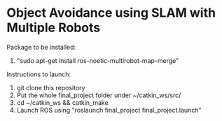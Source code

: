 # Object Avoidance using SLAM with Multiple Robots
Package to be installed:
1. "sudo apt-get install ros-noetic-multirobot-map-merge"

Instructions to launch:
1. git clone this repository
2. Put the whole final_project folder under ~/catkin_ws/src/
3. cd ~/catkin_ws && catkin_make
4. Launch ROS using "roslaunch final_project final_project.launch"
